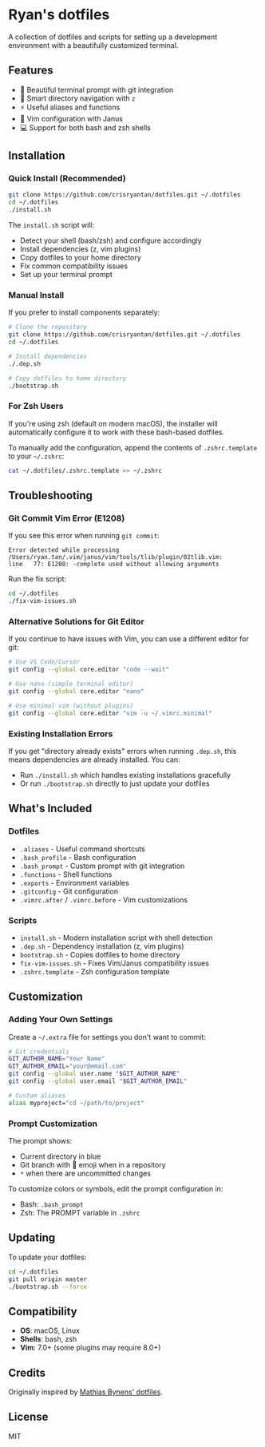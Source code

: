 # Ryan's dotfiles

A collection of dotfiles and scripts for setting up a development environment with a beautifully customized terminal.

## Features

- 🎨 Beautiful terminal prompt with git integration
- 🚀 Smart directory navigation with `z`
- ⚡ Useful aliases and functions
- 🔧 Vim configuration with Janus
- 💻 Support for both bash and zsh shells

## Installation

### Quick Install (Recommended)

```bash
git clone https://github.com/crisryantan/dotfiles.git ~/.dotfiles
cd ~/.dotfiles
./install.sh
```

The `install.sh` script will:
- Detect your shell (bash/zsh) and configure accordingly
- Install dependencies (z, vim plugins)
- Copy dotfiles to your home directory
- Fix common compatibility issues
- Set up your terminal prompt

### Manual Install

If you prefer to install components separately:

```bash
# Clone the repository
git clone https://github.com/crisryantan/dotfiles.git ~/.dotfiles
cd ~/.dotfiles

# Install dependencies
./.dep.sh

# Copy dotfiles to home directory
./bootstrap.sh
```

### For Zsh Users

If you're using zsh (default on modern macOS), the installer will automatically configure it to work with these bash-based dotfiles. 

To manually add the configuration, append the contents of `.zshrc.template` to your `~/.zshrc`:

```bash
cat ~/.dotfiles/.zshrc.template >> ~/.zshrc
```

## Troubleshooting

### Git Commit Vim Error (E1208)

If you see this error when running `git commit`:
```
Error detected while processing /Users/ryan.tan/.vim/janus/vim/tools/tlib/plugin/02tlib.vim:
line   77: E1208: -complete used without allowing arguments
```

Run the fix script:
```bash
cd ~/.dotfiles
./fix-vim-issues.sh
```

### Alternative Solutions for Git Editor

If you continue to have issues with Vim, you can use a different editor for git:

```bash
# Use VS Code/Cursor
git config --global core.editor "code --wait"

# Use nano (simple terminal editor)
git config --global core.editor "nano"

# Use minimal vim (without plugins)
git config --global core.editor "vim -u ~/.vimrc.minimal"
```

### Existing Installation Errors

If you get "directory already exists" errors when running `.dep.sh`, this means dependencies are already installed. You can:
- Run `./install.sh` which handles existing installations gracefully
- Or run `./bootstrap.sh` directly to just update your dotfiles

## What's Included

### Dotfiles
- `.aliases` - Useful command shortcuts
- `.bash_profile` - Bash configuration
- `.bash_prompt` - Custom prompt with git integration
- `.functions` - Shell functions
- `.exports` - Environment variables
- `.gitconfig` - Git configuration
- `.vimrc.after` / `.vimrc.before` - Vim customizations

### Scripts
- `install.sh` - Modern installation script with shell detection
- `.dep.sh` - Dependency installation (z, vim plugins)
- `bootstrap.sh` - Copies dotfiles to home directory
- `fix-vim-issues.sh` - Fixes Vim/Janus compatibility issues
- `.zshrc.template` - Zsh configuration template

## Customization

### Adding Your Own Settings

Create a `~/.extra` file for settings you don't want to commit:

```bash
# Git credentials
GIT_AUTHOR_NAME="Your Name"
GIT_AUTHOR_EMAIL="your@email.com"
git config --global user.name "$GIT_AUTHOR_NAME"
git config --global user.email "$GIT_AUTHOR_EMAIL"

# Custom aliases
alias myproject="cd ~/path/to/project"
```

### Prompt Customization

The prompt shows:
- Current directory in blue
- Git branch with 🐶 emoji when in a repository
- `*` when there are uncommitted changes

To customize colors or symbols, edit the prompt configuration in:
- Bash: `.bash_prompt`
- Zsh: The PROMPT variable in `.zshrc`

## Updating

To update your dotfiles:

```bash
cd ~/.dotfiles
git pull origin master
./bootstrap.sh --force
```

## Compatibility

- **OS**: macOS, Linux
- **Shells**: bash, zsh
- **Vim**: 7.0+ (some plugins may require 8.0+)

## Credits

Originally inspired by [Mathias Bynens' dotfiles](https://github.com/mathiasbynens/dotfiles).

## License

MIT
